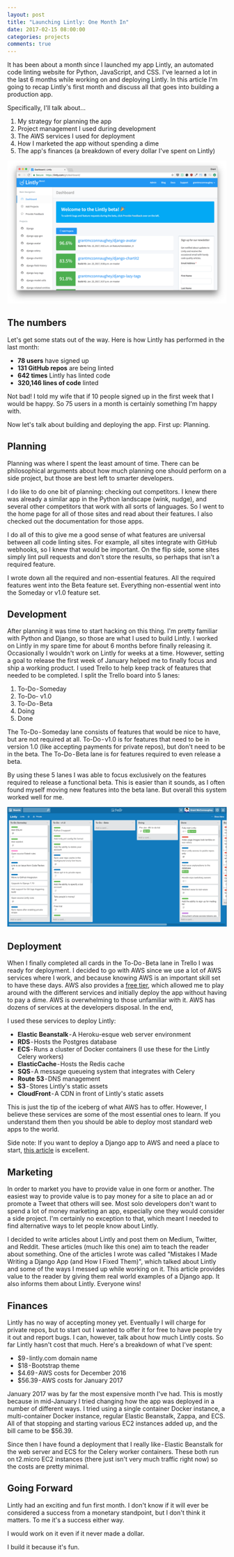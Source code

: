```yaml
---
layout: post
title: "Launching Lintly: One Month In"
date: 2017-02-15 08:00:00
categories: projects
comments: true
---
```


It has been about a month since I launched my app Lintly, an automated code linting website for Python, JavaScript, and CSS. I've learned a lot in the last 6 months while working on and deploying Lintly. In this article I'm going to recap Lintly's first month and discuss all that goes into building a production app.

Specifically, I'll talk about…

1. My strategy for planning the app
2. Project management I used during development
3. The AWS services I used for deployment
4. How I marketed the app without spending a dime
5. The app's finances (a breakdown of every dollar I've spent on Lintly)

![The Lintly Dashboard](/images/lintly-dashboard.png)

## The numbers

Let's get some stats out of the way. Here is how Lintly has performed in the last month:

- **78 users** have signed up
- **131 GitHub repos** are being linted
- **642 times** Lintly has linted code
- **320,146 lines of code** linted

Not bad! I told my wife that if 10 people signed up in the first week that I would be happy. So 75 users in a month is certainly something I'm happy with.

Now let's talk about building and deploying the app. First up: Planning.

## Planning

Planning was where I spent the least amount of time. There can be philosophical arguments about how much planning one should perform on a side project, but those are best left to smarter developers.

I do like to do one bit of planning: checking out competitors. I knew there was already a similar app in the Python landscape (wink, nudge), and several other competitors that work with all sorts of languages. So I went to the home page for all of those sites and read about their features. I also checked out the documentation for those apps.

I do all of this to give me a good sense of what features are universal between all code linting sites. For example, all sites integrate with GitHub webhooks, so I knew that would be important. On the flip side, some sites simply lint pull requests and don't store the results, so perhaps that isn't a required feature.

I wrote down all the required and non-essential features. All the required features went into the Beta feature set. Everything non-essential went into the Someday or v1.0 feature set.

## Development

After planning it was time to start hacking on this thing. I'm pretty familiar with Python and Django, so those are what I used to build Lintly. I worked on Lintly in my spare time for about 6 months before finally releasing it. Occasionally I wouldn't work on Lintly for weeks at a time. However, setting a goal to release the first week of January helped me to finally focus and ship a working product.
I used Trello to help keep track of features that needed to be completed. I split the Trello board into 5 lanes:

1. To-Do - Someday
1. To-Do- v1.0
1. To-Do - Beta
1. Doing
1. Done

The To-Do - Someday lane consists of features that would be nice to have, but are not required at all. To-Do - v1.0 is for features that need to be in version 1.0 (like accepting payments for private repos), but don't need to be in the beta. The To-Do - Beta lane is for features required to even release a beta.

By using these 5 lanes I was able to focus exclusively on the features required to release a functional beta. This is easier than it sounds, as I often found myself moving new features into the beta lane. But overall this system worked well for me.

![The Lintly Dashboard](/images/trello-board.png)

## Deployment

When I finally completed all cards in the To-Do - Beta lane in Trello I was ready for deployment. I decided to go with AWS since we use a lot of AWS services where I work, and because knowing AWS is an important skill set to have these days. AWS also provides a [free tier](https://aws.amazon.com/free/), which allowed me to play around with the different services and initially deploy the app without having to pay a dime.
AWS is overwhelming to those unfamiliar with it. AWS has dozens of services at the developers disposal. In the end,

I used these services to deploy Lintly:

- **Elastic Beanstalk** - A Heroku-esque web server environment
- **RDS** - Hosts the Postgres database
- **ECS** - Runs a cluster of Docker containers (I use these for the Lintly Celery workers)
- **ElasticCache** - Hosts the Redis cache
- **SQS** - A message queueing system that integrates with Celery
- **Route 53** - DNS management
- **S3** - Stores Lintly's static assets
- **CloudFront** - A CDN in front of Lintly's static assets

This is just the tip of the iceberg of what AWS has to offer. However, I believe these services are some of the most essential ones to learn. If you understand them then you should be able to deploy most standard web apps to the world.

Side note: If you want to deploy a Django app to AWS and need a place to start, [this article](https://realpython.com/blog/python/deploying-a-django-app-and-postgresql-to-aws-elastic-beanstalk/) is excellent.

## Marketing

In order to market you have to provide value in one form or another. The easiest way to provide value is to pay money for a site to place an ad or promote a Tweet that others will see. Most solo developers don't want to spend a lot of money marketing an app, especially one they would consider a side project. I'm certainly no exception to that, which meant I needed to find alternative ways to let people know about Lintly.

I decided to write articles about Lintly and post them on Medium, Twitter, and Reddit. These articles (much like this one) aim to teach the reader about something. One of the articles I wrote was called "Mistakes I Made Writing a Django App (and How I Fixed Them)", which talked about Lintly and some of the ways I messed up while working on it. This article provides value to the reader by giving them real world examples of a Django app. It also informs them about Lintly. Everyone wins!

## Finances

Lintly has no way of accepting money yet. Eventually I will charge for private repos, but to start out I wanted to offer it for free to have people try it out and report bugs. I can, however, talk about how much Lintly costs.
So far Lintly hasn't cost that much. Here's a breakdown of what I've spent:

- \$9 - lintly.com domain name
- \$18 - Bootstrap theme
- \$4.69 - AWS costs for December 2016
- \$56.39 - AWS costs for January 2017

January 2017 was by far the most expensive month I've had. This is mostly because in mid-January I tried changing how the app was deployed in a number of different ways. I tried using a single container Docker instance, a multi-container Docker instance, regular Elastic Beanstalk, Zappa, and ECS. All of that stopping and starting various EC2 instances added up, and the bill came to be \$56.39.

Since then I have found a deployment that I really like - Elastic Beanstalk for the web server and ECS for the Celery worker containers. These both run on t2.micro EC2 instances (there just isn't very much traffic right now) so the costs are pretty minimal.

## Going Forward

Lintly had an exciting and fun first month. I don't know if it will ever be considered a success from a monetary standpoint, but I don't think it matters. To me it's a success either way.

I would work on it even if it never made a dollar.

I build it because it's fun.
